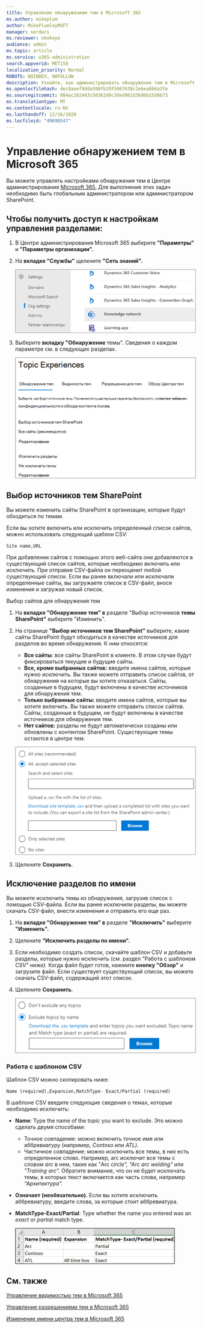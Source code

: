```yaml
---
title: Управление обнаружением тем в Microsoft 365
ms.author: mikeplum
author: MikePlumleyMSFT
manager: serdars
ms.reviewer: nkokoye
audience: admin
ms.topic: article
ms.service: o365-administration
search.appverid: MET150
localization_priority: Normal
ROBOTS: NOINDEX, NOFOLLOW
description: Узнайте, как администрировать обнаружение тем в Microsoft 365.
ms.openlocfilehash: dec8aeef9dda390fb19f5067638c2ebea6b6a2fe
ms.sourcegitcommit: 884ac262443c50362d0c3ded961d36d6b15d8b73
ms.translationtype: MT
ms.contentlocale: ru-RU
ms.lasthandoff: 12/16/2020
ms.locfileid: "49698547"
---
```

# <a name="manage-topic-discovery-in-microsoft-365"></a>Управление обнаружением тем в Microsoft 365

Вы можете управлять настройками обнаружения тем в Центре администрирования [Microsoft 365.](https://admin.microsoft.com) Для выполнения этих задач необходимо быть глобальным администратором или администратором SharePoint.

## <a name="to-access-topics-management-settings"></a>Чтобы получить доступ к настройкам управления разделами:

1. В Центре администрирования Microsoft 365 выберите **"Параметры"** и **"Параметры организации".**
2. На **вкладке "Службы"** щелкните **"Сеть знаний".**

    ![Подключение людей к знаниям](../media/admin-org-knowledge-options-completed.png) 

3. Выберите **вкладку "Обнаружение** темы". Сведения о каждом параметре см. в следующих разделах.

    ![knowledge-network-settings](../media/knowledge-network-settings-topic-discovery.png) 

## <a name="select-sharepoint-topic-sources"></a>Выбор источников тем SharePoint

Вы можете изменить сайты SharePoint в организации, которые будут обходиться по темам.

Если вы хотите включить или исключить определенный список сайтов, можно использовать следующий шаблон CSV:

``` csv
Site name,URL
```

При добавлении сайтов с помощью этого веб-сайта они добавляются в существующий список сайтов, которые необходимо включить или исключить. При отправке CSV-файла он переоценит любой существующий список. Если вы ранее включали или исключали определенные сайты, вы загружаете список в CSV-файл, внося изменения и загружая новый список.

Выбор сайтов для обнаружения тем

1. На **вкладке "Обнаружение тем" в** разделе "Выбор источников **темы SharePoint"** выберите "Изменить". 
2. На странице **"Выбор источников тем SharePoint"** выберите, какие сайты SharePoint будут обходиться в качестве источников для разделов во время обнаружения. К ним относятся:
    - **Все сайты**: все сайты SharePoint в клиенте. В этом случае будут фиксироваться текущие и будущие сайты.
    - **Все, кроме выбранных сайтов:** введите имена сайтов, которые нужно исключить.  Вы также можете отправить список сайтов, от обнаружения на которые вы хотите отказаться. Сайты, созданные в будущем, будут включены в качестве источников для обнаружения тем. 
    - **Только выбранные сайты:** введите имена сайтов, которые вы хотите включить. Вы также можете отправить список сайтов. Сайты, созданные в будущем, не будут включены в качестве источников для обнаружения тем.
    - **Нет сайтов:** разделы не будут автоматически созданы или обновлены с контентом SharePoint. Существующие темы остаются в центре тем.

    ![Снимок экрана: пользовательский интерфейс источников тем SharePoint](../media/k-manage-select-topic-source.png)
   
3. Щелкните **Сохранить**.

## <a name="exclude-topics-by-name"></a>Исключение разделов по имени

Вы можете исключить темы из обнаружения, загрузив список с помощью CSV-файла. Если вы ранее исключили разделы, вы можете скачать CSV-файл, внести изменения и отправить его еще раз.

1. На **вкладке "Обнаружение тем" в** разделе **"Исключить"** выберите **"Изменить".**
2. Щелкните **"Исключить разделы по имени".**
3. Если необходимо создать список, скачайте шаблон CSV и добавьте разделы, которые нужно исключить (см. раздел "Работа с шаблоном *CSV" ниже).* Когда файл будет готов, нажмите **кнопку "Обзор"** и загрузите файл. Если существует существующий список, вы можете скачать CSV-файл, содержащий этот список.
4. Щелкните **Сохранить**.

    ![Снимок экрана: пользовательский интерфейс исключаемой темы](../media/km-manage-exclude-topics.png)

### <a name="working-with-the-csv-template"></a>Работа с шаблоном CSV

Шаблон CSV можно скопировать ниже:

``` csv
Name (required),Expansion,MatchType- Exact/Partial (required)
```

В шаблоне CSV введите следующие сведения о темах, которые необходимо исключить:

- **Name**: Type the name of the topic you want to exclude. Это можно сделать двумя способами:
    - Точное совпадение: можно включить точное имя или аббревиатуру (например, *Contoso* или *ATL).*
    - Частичное совпадение: можно исключить все темы, в них есть определенное слово.  Например,  arc исключит все темы с словом *arc* в нем, такие как "Arc *circle",* *"Arc arc welding"* или *"Training arc".* Обратите внимание, что он не будет исключать темы, в которых текст включается как часть слова, например *"Архитектура".*
- **Означает (необязательно).** Если вы хотите исключить аббревиатуру, введите слова, за которые стоит аббревиатура.
- **MatchType-Exact/Partial**: Type whether the name you entered was an *exact* or *partial* match type.

    ![Исключение разделов в шаблоне CSV](../media/exclude-topics-csv.png) 

## <a name="see-also"></a>См. также

[Управление видимостью тем в Microsoft 365](topic-experiences-knowledge-rules.md)

[Управление разрешениями тем в Microsoft 365](topic-experiences-user-permissions.md)

[Изменение имени центра тем в Microsoft 365](topic-experiences-administration.md)
